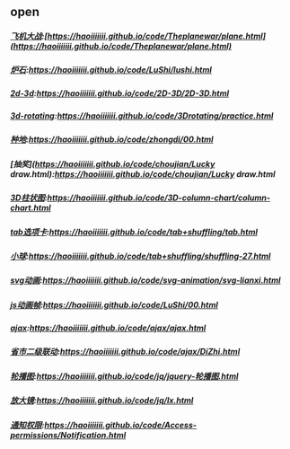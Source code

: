 ## open

##### [飞机大战](https://haoiiiiiii.github.io/code/Theplanewar/plane.html):[https://haoiiiiiii.github.io/code/Theplanewar/plane.html](https://haoiiiiiii.github.io/code/Theplanewar/plane.html)

##### [炉石](https://haoiiiiiii.github.io/code/LuShi/lushi.html):https://haoiiiiiii.github.io/code/LuShi/lushi.html

##### [2d-3d](https://haoiiiiiii.github.io/code/2D-3D/2D-3D.html):https://haoiiiiiii.github.io/code/2D-3D/2D-3D.html

##### [3d-rotating](https://haoiiiiiii.github.io/code/3Drotating/practice.html):https://haoiiiiiii.github.io/code/3Drotating/practice.html

##### [种地](https://haoiiiiiii.github.io/code/zhongdi/00.html):https://haoiiiiiii.github.io/code/zhongdi/00.html

##### [抽奖](https://haoiiiiiii.github.io/code/choujian/Lucky draw.html):https://haoiiiiiii.github.io/code/choujian/Lucky draw.html

##### [3D柱状图](https://haoiiiiiii.github.io/code/3D-column-chart/column-chart.html):https://haoiiiiiii.github.io/code/3D-column-chart/column-chart.html

##### [tab选项卡](https://haoiiiiiii.github.io/code/tab+shuffling/tab.html):https://haoiiiiiii.github.io/code/tab+shuffling/tab.html

##### [小球](https://haoiiiiiii.github.io/code/tab+shuffling/shuffling-27.html):https://haoiiiiiii.github.io/code/tab+shuffling/shuffling-27.html

##### [svg动画](https://haoiiiiiii.github.io/code/svg-animation/svg-lianxi.html):https://haoiiiiiii.github.io/code/svg-animation/svg-lianxi.html

##### [js动画帧](https://haoiiiiiii.github.io/code/LuShi/00.html):https://haoiiiiiii.github.io/code/LuShi/00.html

##### [ajax](https://haoiiiiiii.github.io/code/ajax/ajax.html):https://haoiiiiiii.github.io/code/ajax/ajax.html
##### [省市二级联动](https://haoiiiiiii.github.io/code/ajax/DiZhi.html):https://haoiiiiiii.github.io/code/ajax/DiZhi.html

##### [轮播图](https://haoiiiiiii.github.io/code/jq/jquery-轮播图.html):https://haoiiiiiii.github.io/code/jq/jquery-轮播图.html
##### [放大镜](https://haoiiiiiii.github.io/code/jq/lx.html):https://haoiiiiiii.github.io/code/jq/lx.html
##### [通知权限](https://haoiiiiiii.github.io/code/Access-permissions/Notification.html):https://haoiiiiiii.github.io/code/Access-permissions/Notification.html